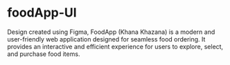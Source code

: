 # foodApp-UI
Design created using Figma, FoodApp (Khana Khazana) is a modern and user-friendly web application designed for seamless food ordering. It provides an interactive and efficient experience for users to explore, select, and purchase food items.
